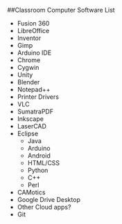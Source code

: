 ##Classroom Computer Software List

- Fusion 360
- LibreOffice
- Inventor
- Gimp
- Arduino IDE
- Chrome
- Cygwin
- Unity
- Blender
- Notepad++
- Printer Drivers
- VLC
- SumatraPDF
- Inkscape
- LaserCAD
- Eclipse
	- Java
	- Arduino
	- Android
	- HTML/CSS
	- Python
	- C++
	- Perl
- CAMotics
- Google Drive Desktop
- Other Cloud apps?
- Git
